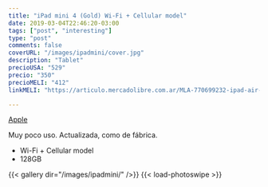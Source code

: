 ```yaml
---
title: "iPad mini 4 (Gold) Wi-Fi + Cellular model"
date: 2019-03-04T22:46:20-03:00
tags: ["post", "interesting"]
type: "post"
comments: false
coverURL: "/images/ipadmini/cover.jpg"
description: "Tablet"
precioUSA: "529"
precio: "350"
precioMELI: "412"
linkMELI: "https://articulo.mercadolibre.com.ar/MLA-770699232-ipad-air-2-wi-fi-celllar-64gb-gold-modelo-a1567-_JM?quantity=1&variation=32958371675"

---
```


[Apple](https://www.apple.com/lae/ipad-mini-4/)

Muy poco uso. Actualizada, como de fábrica.

* Wi-Fi + Cellular model
* 128GB


{{< gallery dir="/images/ipadmini/" />}} {{< load-photoswipe >}}